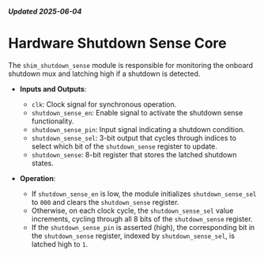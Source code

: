 ***Updated 2025-06-04***
# Hardware Shutdown Sense Core

The `shim_shutdown_sense` module is responsible for monitoring the onboard shutdown mux and latching high if a shutdown is detected.

- **Inputs and Outputs**:
  - `clk`: Clock signal for synchronous operation.
  - `shutdown_sense_en`: Enable signal to activate the shutdown sense functionality.
  - `shutdown_sense_pin`: Input signal indicating a shutdown condition.
  - `shutdown_sense_sel`: 3-bit output that cycles through indices to select which bit of the `shutdown_sense` register to update.
  - `shutdown_sense`: 8-bit register that stores the latched shutdown states.

- **Operation**:
  - If `shutdown_sense_en` is low, the module initializes `shutdown_sense_sel` to `000` and clears the `shutdown_sense` register.
  - Otherwise, on each clock cycle, the `shutdown_sense_sel` value increments, cycling through all 8 bits of the `shutdown_sense` register.
  - If the `shutdown_sense_pin` is asserted (high), the corresponding bit in the `shutdown_sense` register, indexed by `shutdown_sense_sel`, is latched high to `1`.
